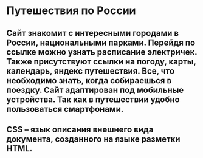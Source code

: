 # __Путешествия по России__
## Сайт знакомит с интересными городами в России, национальными парками. Перейдя по ссылке можно узнать расписание электричек. Также присутствуют ссылки на погоду, карты, календарь, яндекс путешествия. Все, что необходимо знать, когда собираешься в поездку. Сайт адаптирован под мобильные устройства. Так как в путешествии удобно пользоваться смартфонами. 
## CSS – язык описания внешнего вида документа, созданного на языке разметки HTML.
